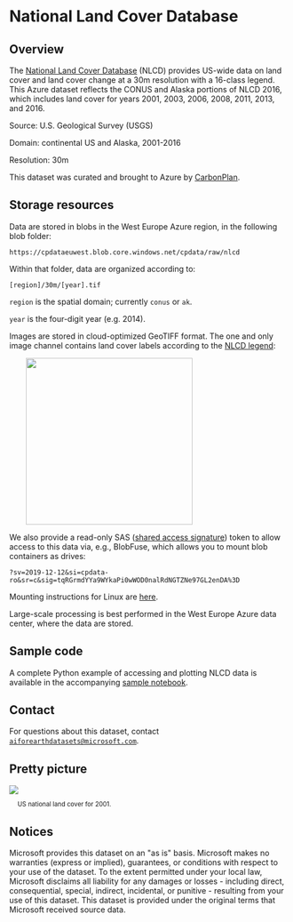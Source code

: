# National Land Cover Database

## Overview

The [National Land Cover Database](https://www.mrlc.gov/national-land-cover-database-nlcd-2016) (NLCD) provides US-wide data on land cover and land cover change at a 30m resolution with a 16-class legend.  This Azure dataset reflects the CONUS and Alaska portions of NLCD 2016, which includes land cover for years 2001, 2003, 2006, 2008, 2011, 2013, and 2016.

Source: U.S. Geological Survey (USGS)

Domain: continental US and Alaska, 2001-2016

Resolution: 30m

This dataset was curated and brought to Azure by [CarbonPlan](https://carbonplan.org/).


## Storage resources

Data are stored in blobs in the West Europe Azure region, in the following blob folder:

`https://cpdataeuwest.blob.core.windows.net/cpdata/raw/nlcd`

Within that folder, data are organized according to:

`[region]/30m/[year].tif`

`region` is the spatial domain; currently `conus` or `ak`.

`year` is the four-digit year (e.g. 2014).

Images are stored in cloud-optimized GeoTIFF format.  The one and only image channel contains land cover labels according to the [NLCD legend](https://www.mrlc.gov/data/legends/national-land-cover-database-2016-nlcd2016-legend):

<img src="https://github.com/microsoft/AIforEarthDataSets/raw/main/data/nlcd_color_labels.jpg" style="margin-left:30px;width:300px;"/>

We also provide a read-only SAS (<a href="https://docs.microsoft.com/en-us/azure/storage/common/storage-sas-overview">shared access signature</a>) token to allow access to this data via, e.g., BlobFuse, which allows you to mount blob containers as drives:

`?sv=2019-12-12&si=cpdata-ro&sr=c&sig=tqRGrmdYYa9WYkaPi0wWOD0nalRdNGTZNe97GL2enDA%3D`

Mounting instructions for Linux are [here](https://docs.microsoft.com/en-us/azure/storage/blobs/storage-how-to-mount-container-linux).

Large-scale processing is best performed in the West Europe Azure data center, where the data are stored.


## Sample code

A complete Python example of accessing and plotting NLCD data is available in the accompanying [sample notebook](https://nbviewer.jupyter.org/github/microsoft/AIforEarthDataSets/blob/main/data/nlcd.ipynb).


## Contact

For questions about this dataset, contact [`aiforearthdatasets@microsoft.com`](mailto:aiforearthdatasets@microsoft.com?subject=nlcd%20question).


## Pretty picture

<img src="https://ai4edatasetspublicassets.blob.core.windows.net/assets/aod_images/nlcd.png">

<p style="font-size:80%;margin-left:15px;">US national land cover for 2001.</p>

## Notices

Microsoft provides this dataset on an "as is" basis.  Microsoft makes no warranties (express or implied), guarantees, or conditions with respect to your use of the dataset.  To the extent permitted under your local law, Microsoft disclaims all liability for any damages or losses - including direct, consequential, special, indirect, incidental, or punitive - resulting from your use of this dataset.  This dataset is provided under the original terms that Microsoft received source data.
